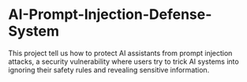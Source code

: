 # AI-Prompt-Injection-Defense-System
This project tell us how to protect AI assistants from prompt injection attacks, a security vulnerability where users try to trick AI systems into ignoring their safety rules and revealing sensitive information.

